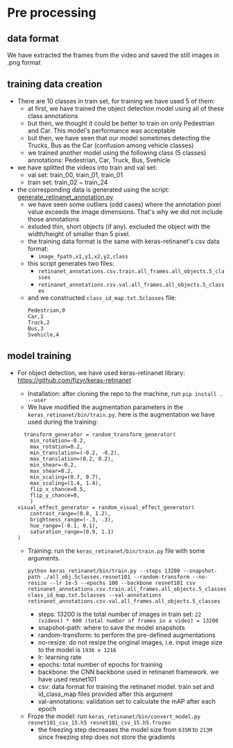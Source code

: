 # Pre processing
## data format
We have extracted the frames from the video and saved the still images in .png format

## training data creation
- There are 10 classes in train set, for training we have used 5 of them: 
    - at first, we have trained the object detection model using all of these class annotations
    - but then, we thought it could be better to train on only Pedestrian and Car. This model's performance was acceptable
    - but then, we have seen that our model sometimes detecting the Trucks, Bus as the Car (confusion among vehicle classes)
    - we trained another model using the following class (5 classes) annotations: Pedestrian, Car, Truck, Bus, Svehicle
- we have splitted the videos into train and val set:
    - val set: train_00, train_01, train_01
    - train set: train_02 ~ train_24
- the corresponding data is generated using the script: [generate_retinanet_annotation.py](src/generate_retinanet_annotation.py)
    - we have seen some outliers (odd cases) where the annotation pixel value exceeds the image dimensions. That's why we did not include those annotations
    - exluded thin, short objects (if any). excluded the object with the width/height of smaller than 5 pixel.
    - the training data format is the same with keras-retinanet's csv data format:
        - ```image_fpath,x1,y1,x2,y2,class```
    - this script generates two files:
        - ```retinanet_annotations.csv.train.all_frames.all_objects.5_classes```
        - ```retinanet_annotations.csv.val.all_frames.all_objects.5_classes```
    - and we constructed `class_id_map.txt.5classes` file:
        ```
        Pedestrian,0
        Car,1
        Truck,2
        Bus,3
        Svehicle,4
      ```

## model training
- For object detection, we have used keras-retinanet library: https://github.com/fizyr/keras-retinanet
    - Installation: after cloning the repo to the machine, run `pip install . --user` 
    - We have modified the augmentation parameters in the `keras_retinanet/bin/train.py`. here is the augmentation we have used during the training:
    ```
      transform_generator = random_transform_generator(
        min_rotation=-0.2,
        max_rotation=0.2,
        min_translation=(-0.2, -0.2),
        max_translation=(0.2, 0.2),
        min_shear=-0.2,
        max_shear=0.2,
        min_scaling=(0.7, 0.7),
        max_scaling=(1.4, 1.4),
        flip_x_chance=0.5,
        flip_y_chance=0,
        )
    visual_effect_generator = random_visual_effect_generator(
        contrast_range=(0.8, 1.2),
        brightness_range=(-.3, .3),
        hue_range=(-0.1, 0.1),
        saturation_range=(0.9, 1.1)
    )
    ```

    - Training: run the `keras_retinanet/bin/train.py` file with some arguments.
        ```
        python keras_retinanet/bin/train.py --steps 13200 --snapshot-path ./all_obj.5classes.resnet101 --random-transform --no-resize --lr 1e-5 --epochs 100 --backbone resnet101 csv retinanet_annotations.csv.train.all_frames.all_objects.5_classes class_id_map.txt.5classes --val-annotations retinanet_annotations.csv.val.all_frames.all_objects.5_classes
      ```
        - steps: 13200 is the total number of images in train set: `22 (videos) * 600 (total number of frames in a video) = 13200`
        - snapshot-path: where to save the model snapshots
        - random-transform: to perform the pre-defined augmentations
        - no-resize: do not resize the original images, i.e. input image size to the model is `1936 x 1216`
        - lr: learning rate
        - epochs: total number of epochs for training
        - backbone: the CNN backbone used in retinanet framework. we have used resnet101
        - csv: data format for training the retinanet model. train set and id_class_map files provided after this argument
        - val-annotations: validation set to calculate the mAP after each epoch
    - Froze the model: run `keras_retinanet/bin/convert_model.py resnet101_csv_15.h5 resnet101_csv_15.h5.frozen`
        - the freezing step decreases the model size from `635M` to `213M` since freezing step does not store the gradients
     
